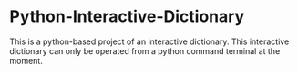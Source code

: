 # Python-Interactive-Dictionary
This is a python-based project of an interactive dictionary. This interactive dictionary can only be operated from a python command terminal at the moment.
